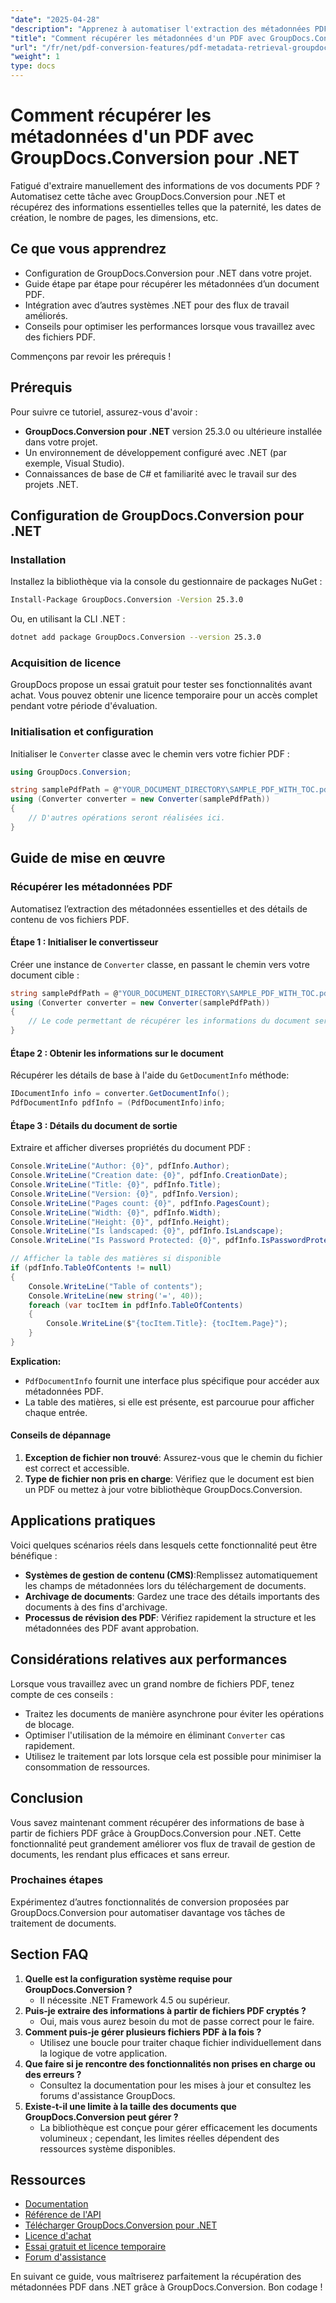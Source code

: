 ```yaml
---
"date": "2025-04-28"
"description": "Apprenez à automatiser l'extraction des métadonnées PDF avec GroupDocs.Conversion pour .NET. Optimisez efficacement vos processus de gestion documentaire."
"title": "Comment récupérer les métadonnées d'un PDF avec GroupDocs.Conversion pour .NET"
"url": "/fr/net/pdf-conversion-features/pdf-metadata-retrieval-groupdocs-net/"
"weight": 1
type: docs
---
```

# Comment récupérer les métadonnées d'un PDF avec GroupDocs.Conversion pour .NET

Fatigué d'extraire manuellement des informations de vos documents PDF ? Automatisez cette tâche avec GroupDocs.Conversion pour .NET et récupérez des informations essentielles telles que la paternité, les dates de création, le nombre de pages, les dimensions, etc.

## Ce que vous apprendrez
- Configuration de GroupDocs.Conversion pour .NET dans votre projet.
- Guide étape par étape pour récupérer les métadonnées d’un document PDF.
- Intégration avec d’autres systèmes .NET pour des flux de travail améliorés.
- Conseils pour optimiser les performances lorsque vous travaillez avec des fichiers PDF.

Commençons par revoir les prérequis !

## Prérequis

Pour suivre ce tutoriel, assurez-vous d'avoir :

- **GroupDocs.Conversion pour .NET** version 25.3.0 ou ultérieure installée dans votre projet.
- Un environnement de développement configuré avec .NET (par exemple, Visual Studio).
- Connaissances de base de C# et familiarité avec le travail sur des projets .NET.

## Configuration de GroupDocs.Conversion pour .NET

### Installation

Installez la bibliothèque via la console du gestionnaire de packages NuGet :

```bash
Install-Package GroupDocs.Conversion -Version 25.3.0
```

Ou, en utilisant la CLI .NET :

```bash
dotnet add package GroupDocs.Conversion --version 25.3.0
```

### Acquisition de licence

GroupDocs propose un essai gratuit pour tester ses fonctionnalités avant achat. Vous pouvez obtenir une licence temporaire pour un accès complet pendant votre période d'évaluation.

### Initialisation et configuration

Initialiser le `Converter` classe avec le chemin vers votre fichier PDF :

```csharp
using GroupDocs.Conversion;

string samplePdfPath = @"YOUR_DOCUMENT_DIRECTORY\SAMPLE_PDF_WITH_TOC.pdf";
using (Converter converter = new Converter(samplePdfPath))
{
    // D'autres opérations seront réalisées ici.
}
```

## Guide de mise en œuvre

### Récupérer les métadonnées PDF

Automatisez l’extraction des métadonnées essentielles et des détails de contenu de vos fichiers PDF.

#### Étape 1 : Initialiser le convertisseur

Créer une instance de `Converter` classe, en passant le chemin vers votre document cible :

```csharp
string samplePdfPath = @"YOUR_DOCUMENT_DIRECTORY\SAMPLE_PDF_WITH_TOC.pdf";
using (Converter converter = new Converter(samplePdfPath))
{
    // Le code permettant de récupérer les informations du document sera placé ici.
}
```

#### Étape 2 : Obtenir les informations sur le document

Récupérer les détails de base à l'aide du `GetDocumentInfo` méthode:

```csharp
IDocumentInfo info = converter.GetDocumentInfo();
PdfDocumentInfo pdfInfo = (PdfDocumentInfo)info;
```

#### Étape 3 : Détails du document de sortie

Extraire et afficher diverses propriétés du document PDF :

```csharp
Console.WriteLine("Author: {0}", pdfInfo.Author);
Console.WriteLine("Creation date: {0}", pdfInfo.CreationDate);
Console.WriteLine("Title: {0}", pdfInfo.Title);
Console.WriteLine("Version: {0}", pdfInfo.Version);
Console.WriteLine("Pages count: {0}", pdfInfo.PagesCount);
Console.WriteLine("Width: {0}", pdfInfo.Width);
Console.WriteLine("Height: {0}", pdfInfo.Height);
Console.WriteLine("Is landscaped: {0}", pdfInfo.IsLandscape);
Console.WriteLine("Is Password Protected: {0}", pdfInfo.IsPasswordProtected);

// Afficher la table des matières si disponible
if (pdfInfo.TableOfContents != null)
{
    Console.WriteLine("Table of contents");
    Console.WriteLine(new string('=', 40));
    foreach (var tocItem in pdfInfo.TableOfContents)
    {
        Console.WriteLine($"{tocItem.Title}: {tocItem.Page}");
    }
}
```

**Explication:** 
- `PdfDocumentInfo` fournit une interface plus spécifique pour accéder aux métadonnées PDF.
- La table des matières, si elle est présente, est parcourue pour afficher chaque entrée.

#### Conseils de dépannage

1. **Exception de fichier non trouvé**: Assurez-vous que le chemin du fichier est correct et accessible.
2. **Type de fichier non pris en charge**: Vérifiez que le document est bien un PDF ou mettez à jour votre bibliothèque GroupDocs.Conversion.

## Applications pratiques

Voici quelques scénarios réels dans lesquels cette fonctionnalité peut être bénéfique :

- **Systèmes de gestion de contenu (CMS)**:Remplissez automatiquement les champs de métadonnées lors du téléchargement de documents.
- **Archivage de documents**: Gardez une trace des détails importants des documents à des fins d'archivage.
- **Processus de révision des PDF**: Vérifiez rapidement la structure et les métadonnées des PDF avant approbation.

## Considérations relatives aux performances

Lorsque vous travaillez avec un grand nombre de fichiers PDF, tenez compte de ces conseils :

- Traitez les documents de manière asynchrone pour éviter les opérations de blocage.
- Optimiser l'utilisation de la mémoire en éliminant `Converter` cas rapidement.
- Utilisez le traitement par lots lorsque cela est possible pour minimiser la consommation de ressources.

## Conclusion

Vous savez maintenant comment récupérer des informations de base à partir de fichiers PDF grâce à GroupDocs.Conversion pour .NET. Cette fonctionnalité peut grandement améliorer vos flux de travail de gestion de documents, les rendant plus efficaces et sans erreur.

### Prochaines étapes
Expérimentez d’autres fonctionnalités de conversion proposées par GroupDocs.Conversion pour automatiser davantage vos tâches de traitement de documents.

## Section FAQ

1. **Quelle est la configuration système requise pour GroupDocs.Conversion ?**
   - Il nécessite .NET Framework 4.5 ou supérieur.
2. **Puis-je extraire des informations à partir de fichiers PDF cryptés ?**
   - Oui, mais vous aurez besoin du mot de passe correct pour le faire.
3. **Comment puis-je gérer plusieurs fichiers PDF à la fois ?**
   - Utilisez une boucle pour traiter chaque fichier individuellement dans la logique de votre application.
4. **Que faire si je rencontre des fonctionnalités non prises en charge ou des erreurs ?**
   - Consultez la documentation pour les mises à jour et consultez les forums d'assistance GroupDocs.
5. **Existe-t-il une limite à la taille des documents que GroupDocs.Conversion peut gérer ?**
   - La bibliothèque est conçue pour gérer efficacement les documents volumineux ; cependant, les limites réelles dépendent des ressources système disponibles.

## Ressources
- [Documentation](https://docs.groupdocs.com/conversion/net/)
- [Référence de l'API](https://reference.groupdocs.com/conversion/net/)
- [Télécharger GroupDocs.Conversion pour .NET](https://releases.groupdocs.com/conversion/net/)
- [Licence d'achat](https://purchase.groupdocs.com/buy)
- [Essai gratuit et licence temporaire](https://releases.groupdocs.com/conversion/net/)
- [Forum d'assistance](https://forum.groupdocs.com/c/conversion/10)

En suivant ce guide, vous maîtriserez parfaitement la récupération des métadonnées PDF dans .NET grâce à GroupDocs.Conversion. Bon codage !